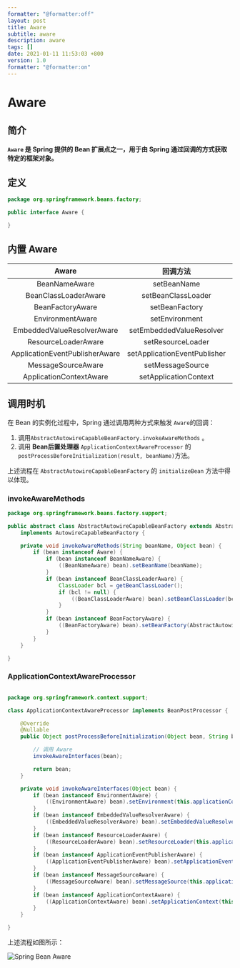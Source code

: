 ```yaml
---
formatter: "@formatter:off"
layout: post
title: Aware 
subtitle: aware 
description: aware 
tags: [] 
date: 2021-01-11 11:53:03 +800 
version: 1.0
formatter: "@formatter:on"
---
```


# Aware

## 简介

**`Aware` 是 Spring 提供的 Bean 扩展点之一，用于由 Spring 通过回调的方式获取特定的框架对象。**

## 定义

```java
package org.springframework.beans.factory;

public interface Aware {

}
```

## 内置 Aware

|             Aware              |           回调方法           |         框架对象          |
| :----------------------------: | :--------------------------: | :-----------------------: |
|         BeanNameAware          |         setBeanName          |         BeanName          |
|      BeanClassLoaderAware      |      setBeanClassLoader      |        ClassLoader        |
|        BeanFactoryAware        |        setBeanFactory        |        BeanFactory        |
|        EnvironmentAware        |        setEnvironment        |        Environment        |
|   EmbeddedValueResolverAware   |   setEmbeddedValueResolver   |    StringValueResolver    |
|      ResourceLoaderAware       |      setResourceLoader       |      ResourceLoader       |
| ApplicationEventPublisherAware | setApplicationEventPublisher | ApplicationEventPublisher |
|       MessageSourceAware       |       setMessageSource       |       MessageSource       |
|    ApplicationContextAware     |    setApplicationContext     |    ApplicationContext     |

## 调用时机

在 Bean 的实例化过程中，Spring 通过调用两种方式来触发 `Aware`的回调：

1. 调用`AbstractAutowireCapableBeanFactory.invokeAwareMethods` 。
2. 调用 **Bean后置处理器** `ApplicationContextAwareProcessor` 的 `postProcessBeforeInitialization(result, beanName)`方法。

上述流程在 `AbstractAutowireCapableBeanFactory` 的 `initializeBean` 方法中得以体现。

### invokeAwareMethods

```java
package org.springframework.beans.factory.support;

public abstract class AbstractAutowireCapableBeanFactory extends AbstractBeanFactory
    implements AutowireCapableBeanFactory {

    private void invokeAwareMethods(String beanName, Object bean) {
        if (bean instanceof Aware) {
            if (bean instanceof BeanNameAware) {
                ((BeanNameAware) bean).setBeanName(beanName);
            }
            if (bean instanceof BeanClassLoaderAware) {
                ClassLoader bcl = getBeanClassLoader();
                if (bcl != null) {
                    ((BeanClassLoaderAware) bean).setBeanClassLoader(bcl);
                }
            }
            if (bean instanceof BeanFactoryAware) {
                ((BeanFactoryAware) bean).setBeanFactory(AbstractAutowireCapableBeanFactory.this);
            }
        }
    }

}
```

### ApplicationContextAwareProcessor

```java

package org.springframework.context.support;

class ApplicationContextAwareProcessor implements BeanPostProcessor {

    @Override
    @Nullable
    public Object postProcessBeforeInitialization(Object bean, String beanName) throws BeansException {

        // 调用 Aware
        invokeAwareInterfaces(bean);

        return bean;
    }

    private void invokeAwareInterfaces(Object bean) {
        if (bean instanceof EnvironmentAware) {
            ((EnvironmentAware) bean).setEnvironment(this.applicationContext.getEnvironment());
        }
        if (bean instanceof EmbeddedValueResolverAware) {
            ((EmbeddedValueResolverAware) bean).setEmbeddedValueResolver(this.embeddedValueResolver);
        }
        if (bean instanceof ResourceLoaderAware) {
            ((ResourceLoaderAware) bean).setResourceLoader(this.applicationContext);
        }
        if (bean instanceof ApplicationEventPublisherAware) {
            ((ApplicationEventPublisherAware) bean).setApplicationEventPublisher(this.applicationContext);
        }
        if (bean instanceof MessageSourceAware) {
            ((MessageSourceAware) bean).setMessageSource(this.applicationContext);
        }
        if (bean instanceof ApplicationContextAware) {
            ((ApplicationContextAware) bean).setApplicationContext(this.applicationContext);
        }
    }

}
```

上述流程如图所示：

![Spring Bean Aware](http://processon.com/chart_image/5fa234e3e401fd1c7b83783f.png)
